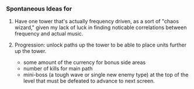### Spontaneous Ideas for 

1. Have one tower that's actually frequency driven, as a sort of "chaos wizard," given my lack of luck in finding noticable correlations between frequency and actual music.

2. Progression: unlock paths up the tower to be able to place units further up the tower.
	- some amount of the currency for bonus side areas
	- number of kills for main path
	- mini-boss (a tough wave or single new enemy type) at the top of the level that must be defeated to advance to next screen. 